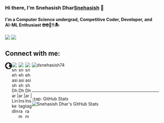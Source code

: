 ### Hi there, I'm Snehasish Dhar[Snehasish][website] 👋

#### I'm a Computer Science undergrad, Competitive Coder, Developer, and AI-ML Enthusiast 🤓🤓🤫!!🏝

<p align="center" style="display: inline">
<img src="https://img.shields.io/github/followers/dsnehasish74?style=for-the-badge">
<img src="https://img.shields.io/github/stars/dsnehasish74?style=for-the-badge">
</p>

## Connect with me:

[<img align="left" alt="dsnehasish74.github.io/portfolio/" width="22px" src="https://raw.githubusercontent.com/iconic/open-iconic/master/svg/globe.svg" />][website]
[<img align="left" alt="snehasish Dhar | LinkedIn" width="22px" src="https://cdn.jsdelivr.net/npm/simple-icons@v3/icons/linkedin.svg" />][linkedin]
[<img align="left" alt="snehasish Dhar | Instagram" width="22px" src="https://cdn.jsdelivr.net/npm/simple-icons@v3/icons/instagram.svg" />][instagram]
[<img align="left" alt="snehasish Dhar | Instagram" width="22px" src="https://cdn.jsdelivr.net/npm/simple-icons@v3/icons/facebook.svg" />][facebook]
<img src="https://komarev.com/ghpvc/?username=dsnehasish74" alt="dsnehasish74" />


<br />


<br />
<br />

---
  <summary>:zap: GitHub Stats</summary>

  <img align="left" alt="Snehasish Dhar's GitHub Stats" src="https://github-readme-stats.codestackr.vercel.app/api?username=dsnehasish74&show_icons=true&hide_border=true" />


[website]: https://dsnehasish74.github.io/portfolio/
[instagram]: https://www.instagram.com/snehasish_dhar/?hl=en
[linkedin]: https://www.linkedin.com/in/snehasish-dhar-b657721a0/
[facebook]: https://www.facebook.com/snehasish.dhar.129/
